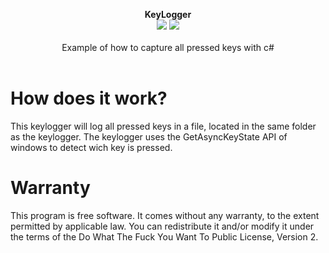 <p align="center">
  <b>KeyLogger</b>
  <br/>
  <img src="https://img.shields.io/badge/License-WTFPL-blue.svg">
  <img src="https://img.shields.io/badge/version-1.0.0-blue.svg">
  <br/>
  <br/>
  <a>Example of how to capture all pressed keys with c#<a/>
  <br/><br/>
</p>
  
# How does it work?
This keylogger will log all pressed keys in a file, located in the same folder as the keylogger.
The keylogger uses the GetAsyncKeyState API of windows to detect wich key is pressed.

# Warranty
This program is free software. It comes without any warranty, to
the extent permitted by applicable law. You can redistribute it
and/or modify it under the terms of the Do What The Fuck You Want
To Public License, Version 2.
